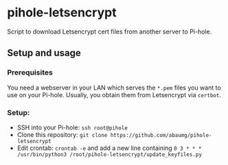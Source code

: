 # pihole-letsencrypt

Script to download Letsencrypt cert files from another server to Pi-hole.

## Setup and usage
### Prerequisites
You need a webserver in your LAN which serves the `*.pem` files you want to use on your Pi-hole. Usually, you obtain them from Letsencrypt via `certbot`.

### Setup:
- SSH into your Pi-hole: `ssh root@pihole`
- Clone this repository: `git clone https://github.com/abaumg/pihole-letsencrypt`
- Edit crontab: `crontab -e` and add a new line containing `0 3 * * * /usr/bin/python3 /root/pihole-letsencrypt/update_keyfiles.py`